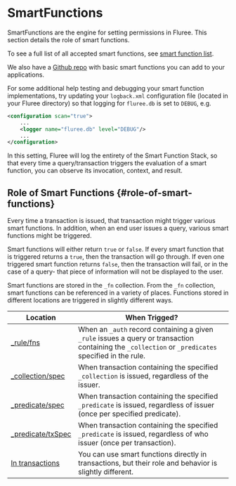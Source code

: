 # SmartFunctions

SmartFunctions are the engine for setting permissions in Fluree. This section details the role of smart functions.

To see a full list of all accepted smart functions, see [smart function list](/overview/schema/smartfunctions.mdx#universal-functions).

We also have a [Github repo](https://github.com/fluree/smart-function-library) with basic smart functions you can add to your applications.

For some additional help testing and debugging your smart function implementations, try updating your `logback.xml` configuration file (located in your Fluree directory) so that logging for `fluree.db` is set to `DEBUG`, e.g.

```xml
<configuration scan="true">
    ...
    <logger name="fluree.db" level="DEBUG"/>
    ...
</configuration>
```

In this setting, Fluree will log the entirety of the Smart Function Stack, so that every time a query/transaction triggers the evaluation of a smart function, you can observe its invocation, context, and result.

## Role of Smart Functions {#role-of-smart-functions}

Every time a transaction is issued, that transaction might trigger various smart functions. In addition, when an end user issues a query, various smart functions might be triggered.

Smart functions will either return `true` or `false`. If every smart function that is triggered returns a `true`, then the transaction will go through. If even one triggered smart function returns `false`, then the transaction will fail, or in the case of a query- that piece of information will not be displayed to the user.

Smart functions are stored in the `_fn` collection. From the `_fn` collection, smart functions can be referenced in a variety of places. Functions stored in different locations are triggered in slightly different ways.

Location | When Trigged?
-- | --
[_rule/fns](concepts/smart-functions/rules.md) | When an `_auth` record containing a given `_rule` issues a query or transaction containing the `_collection` or `_predicates` specified in the rule.
[_collection/spec](concepts/smart-functions/collection_spec.md) | When transaction containing the specified `_collection` is issued, regardless of the issuer.
[_predicate/spec](concepts/smart-functions/predicate_spec.md) | When transaction containing the specified `_predicate` is issued, regardless of issuer (once per specified predicate).
[_predicate/txSpec](concepts/smart-functions/predicate_tx_spec.md) | When transaction containing the specified `_predicate` is issued, regardless of who issuer (once per transaction).
[In transactions](concepts/smart-functions/fns_in_txs.md) | You can use smart functions directly in transactions, but their role and behavior is slightly different.
